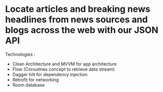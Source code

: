 # Locate articles and breaking news headlines from news sources and blogs across the web with our JSON API
Technologies :
- Clean Architecture and MVVM for app architecture
- Flow (Coroutines concept to retrieve data stream)
- Dagger hilt for dependency injection
- Retrofit for networking
- Room database
